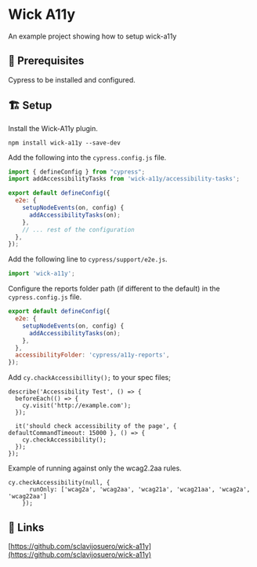 # Wick A11y
An example project showing how to setup wick-a11y

## :memo: Prerequisites  
Cypress to be installed and configured.  

## :building_construction: Setup
Install the Wick-A11y plugin.  
```
npm install wick-a11y --save-dev
```

Add the following into the ```cypress.config.js``` file.
```javascript
import { defineConfig } from "cypress";
import addAccessibilityTasks from 'wick-a11y/accessibility-tasks';

export default defineConfig({
  e2e: {
    setupNodeEvents(on, config) {
      addAccessibilityTasks(on);
    },    
    // ... rest of the configuration
  },
});
```

Add the following line to ```cypress/support/e2e.js```.
```javascript
import 'wick-a11y';
```

Configure the reports folder path (if different to the default) in the ```cypress.config.js``` file.
```javascript
export default defineConfig({
  e2e: {
    setupNodeEvents(on, config) {
      addAccessibilityTasks(on);
    },
  },
  accessibilityFolder: 'cypress/a11y-reports',
});

```

Add ```cy.chackAccessibillity();``` to your spec files;
```
describe('Accessibility Test', () => {
  beforeEach(() => {
    cy.visit('http://example.com');
  });

  it('should check accessibility of the page', { defaultCommandTimeout: 15000 }, () => {
    cy.checkAccessibility();
  });
});
```

Example of running against only the wcag2.2aa rules.
```
cy.checkAccessibility(null, {
      runOnly: ['wcag2a', 'wcag2aa', 'wcag21a', 'wcag21aa', 'wcag2a', 'wcag22aa']
    });
```

## :link: Links  
[https://github.com/sclavijosuero/wick-a11y](https://github.com/sclavijosuero/wick-a11y)
